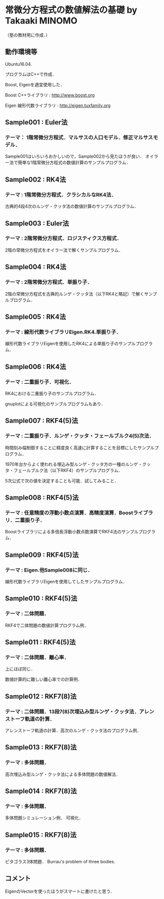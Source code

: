 # 常微分方程式の数値解法の基礎 by Takaaki MINOMO

（塾の教材用に作成．）

## 動作環境等

Ubuntu16.04.

プログラムはC++で作成．

Boost, Eigenを適宜使用した．

Boost C++ライブラリ : http://www.boost.org

Eigen 線形代数ライブラリ : http://eigen.tuxfamily.org


## Sample001 : Euler法
### テーマ： 1階常微分方程式．マルサスの人口モデル．修正マルサスモデル．

Sample001はいろいろおかしいので，Sample002から見たほうが良い．
オイラー法で簡単な1階常微分方程式の数値計算のサンプルプログラム．


## Sample002 : RK4法
### テーマ : 1階常微分方程式．クラシカルなRK4法．

古典的4段4次のルンゲ・クッタ法の数値計算のサンプルプログラム．


## Sample003 : Euler法
### テーマ : 2階常微分方程式．ロジスティクス方程式．

2階の常微分方程式をオイラー法で解くサンプルプログラム．


## Sample004 : RK4法
### テーマ : 2階常微分方程式．単振り子．

2階の常微分方程式を古典的ルンゲ・クッタ法（以下RK4と略記）で解くサンプルプログラム．


## Sample005 : RK4法
### テーマ : 線形代数ライブラリEigen.RK4.単振り子．

線形代数ライブラリEigenを使用したRK4による単振り子のサンプルプログラム．


## Sample006 : RK4法
### テーマ : 二重振り子．可視化．

RK4における二重振り子のサンプルプログラム．

gnuplotによる可視化のサンプルプログラムもあり．


## Sample007 : RKF4(5)法
### テーマ : 二重振り子．ルンゲ・クッタ・フェールブルク4(5)次法．

時間刻み幅制御することに精度良く高速に計算することを目標にしたサンプルプログラム．

1970年台からよく使われる埋込み型ルンゲ・クッタ方の一種のルンゲ・クッタ・フェールブルク法（以下RKF4）のサンプルプログラム．

5次公式で次の値を決定することも可能．試してみること．


## Sample008 : RKF4(5)法
### テーマ : 任意精度の浮動小数点演算．高精度演算．Boostライブラリ．二重振り子．

Boostライブラリによる多倍長浮動小数点数演算でRKF4法のサンプルプログラム．


## Sample009 : RKF4(5)法
### テーマ : Eigen.他Sample008に同じ．

線形代数ライブラリEigenを使用してしたサンプルプログラム．


## Sample010 : RKF4(5)法
### テーマ : 二体問題．

RKF4で二体問題の数値計算プログラム例．


## Sample011 : RKF4(5)法
### テーマ : 二体問題．離心率．

上にほぼ同じ．

数値計算的に難しい離心率での計算例．


## Sample012 : RKF7(8)法
### テーマ : 二体問題．13段7(8)次埋込み型ルンゲ・クッタ法．アレンストーフ軌道の計算．

アレンストーフ軌道の計算．高次のルンゲ・クッタ法のプログラム例．


## Sample013 : RKF7(8)法
### テーマ : 多体問題．

高次埋込み型ルンゲ・クッタ法による多体問題の数値解法．


## Sample014 : RKF7(8)法
### テーマ : 多体問題．

多体問題シミュレーション例．
可視化．

## Sample015 : RKF7(8)法
### テーマ : 多体問題．

ピタゴラス3体問題．
Burrau's problem of three bodies.

## コメント

EigenのVectorを使ったほうがスマートに書けたと思う．
